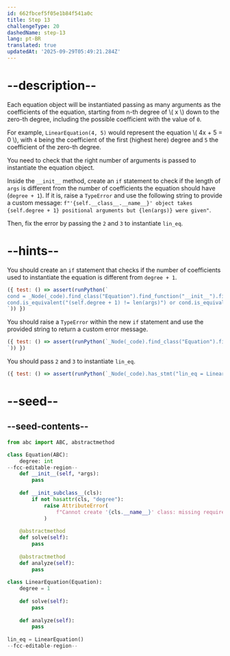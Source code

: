 ```yaml
---
id: 662fbcef5f05e1b84f541a0c
title: Step 13
challengeType: 20
dashedName: step-13
lang: pt-BR
translated: true
updatedAt: '2025-09-29T05:49:21.284Z'
---
```


# --description--

Each equation object will be instantiated passing as many arguments as the coefficients of the equation, starting from n-th degree of \\( x \\) down to the zero-th degree, including the possible coefficient with the value of `0`.

For example, `LinearEquation(4, 5)` would represent the equation \\( 4x + 5 = 0 \\), with `4` being the coefficient of the first (highest here) degree and `5` the coefficient of the zero-th degree.

You need to check that the right number of arguments is passed to instantiate the equation object.

Inside the `__init__` method, create an `if` statement to check if the length of `args` is different from the number of coefficients the equation should have (`degree + 1`). If it is, raise a `TypeError` and use the following string to provide a custom message: `f"'{self.__class__.__name__}' object takes {self.degree + 1} positional arguments but {len(args)} were given"`.

Then, fix the error by passing the `2` and `3` to instantiate `lin_eq`.

# --hints--

You should create an `if` statement that checks if the number of coefficients used to instantiate the equation is different from `degree + 1`.

```js
({ test: () => assert(runPython(`
cond = _Node(_code).find_class("Equation").find_function("__init__").find_ifs()[0].find_conditions()[0]
cond.is_equivalent("(self.degree + 1) != len(args)") or cond.is_equivalent("len(args) != (self.degree + 1)")
`)) })
```

You should raise a `TypeError` within the new `if` statement and use the provided string to return a custom error message.

```js
({ test: () => assert(runPython(`_Node(_code).find_class("Equation").find_function("__init__").find_ifs()[0].find_bodies()[0].has_stmt('raise TypeError(f"\\'{self.__class__.__name__}\\' object takes {self.degree + 1} positional arguments but {len(args)} were given")')
`)) })
```

You should pass `2` and `3` to instantiate `lin_eq`.

```js
({ test: () => assert(runPython(`_Node(_code).has_stmt("lin_eq = LinearEquation(2, 3)")`)) })
```


# --seed--

## --seed-contents--

```py
from abc import ABC, abstractmethod

class Equation(ABC):
    degree: int
--fcc-editable-region--
    def __init__(self, *args):
        pass        
    
    def __init_subclass__(cls):
        if not hasattr(cls, "degree"):
            raise AttributeError(
                f"Cannot create '{cls.__name__}' class: missing required attribute 'degree'"
            )
    
    @abstractmethod
    def solve(self):
        pass
        
    @abstractmethod
    def analyze(self):
        pass
        
class LinearEquation(Equation):
    degree = 1
    
    def solve(self):
        pass
    
    def analyze(self):
        pass
    
lin_eq = LinearEquation()
--fcc-editable-region--
```
